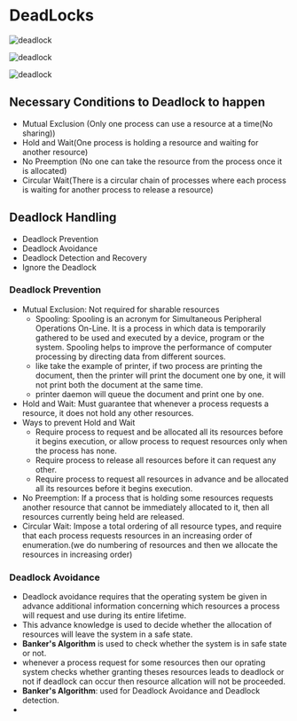 # DeadLocks

![deadlock](./image/deadlock1.png)

![deadlock](./image/deadlock2.png)

![deadlock](./image/Deadlock4.jpeg)

## Necessary Conditions to Deadlock to happen

- Mutual Exclusion (Only one process can use a resource at a time(No sharing))
- Hold and Wait(One process is holding a resource and waiting for another resource)
- No Preemption (No one can take the resource from the process once it is allocated)
- Circular Wait(There is a circular chain of processes where each process is waiting for another process to release a resource)

## Deadlock Handling

- Deadlock Prevention
- Deadlock Avoidance
- Deadlock Detection and Recovery
- Ignore the Deadlock

### Deadlock Prevention

- Mutual Exclusion: Not required for sharable resources
  - Spooling: Spooling is an acronym for Simultaneous Peripheral Operations On-Line. It is a process in which data is temporarily gathered to be used and executed by a device, program or the system. Spooling helps to improve the performance of computer processing by directing data from different sources.
  - like take the example of printer, if two process are printing the document, then the printer will print the document one by one, it will not print both the document at the same time.
  - printer daemon will queue the document and print one by one.
- Hold and Wait: Must guarantee that whenever a process requests a resource, it does not hold any other resources.
- Ways to prevent Hold and Wait
  - Require process to request and be allocated all its resources before it begins execution, or allow process to request resources only when the process has none.
  - Require process to release all resources before it can request any other.
  - Require process to request all resources in advance and be allocated all its resources before it begins execution.
- No Preemption: If a process that is holding some resources requests another resource that cannot be immediately allocated to it, then all resources currently being held are released.
- Circular Wait: Impose a total ordering of all resource types, and require that each process requests resources in an increasing order of enumeration.(we do numbering of resources and then we allocate the resources in increasing order)

### Deadlock Avoidance

- Deadlock avoidance requires that the operating system be given in advance additional information concerning which resources a process will request and use during its entire lifetime.
- This advance knowledge is used to decide whether the allocation of resources will leave the system in a safe state.
- **Banker's Algorithm** is used to check whether the system is in safe state or not.
- whenever a process request for some resources then our oprating system checks whether granting theses resources leads to deadlock or not if deadlock can occur then resource allcation will not be proceeded.
- **Banker's Algorithm**: used for Deadlock Avoidance and Deadlock detection.
-
